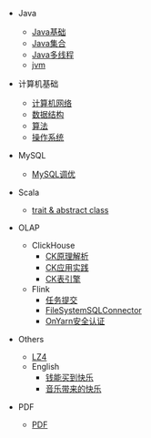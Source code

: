 
* Java

  * [Java基础](./docs/b-1面试题总结-Java基础.md)
  * [Java集合](./docs/b-2Java集合.md)
  * [Java多线程](./docs/b-3Java多线程.md)
  * [jvm](./docs/b-4jvm.md)

* 计算机基础

  * [计算机网络](./docs/c-1计算机网络.md)
  * [数据结构](./docs/c-2数据结构.md)
  * [算法](./docs/c-3算法.md)
  * [操作系统](./docs/c-4操作系统.md)

* MySQL 
  * [MySQL调优](./docs/mysql-1MySQL调优.md)

* Scala
  * [trait & abstract class](./docs/scala-1trait_abstractclass.md)

* OLAP
	* ClickHouse
		* [CK原理解析](./docs/olap/clickhouse/ck-1初识.md)
		* [CK应用实践](./docs/olap/clickhouse/ck-2实践.md)
		* [CK表引擎](./docs/olap/clickhouse/ck-3表引擎.md)
	* Flink
		* [任务提交](./docs/olap/flink/flink-1-任务提交.md)
		* [FileSystemSQLConnector](./docs/olap/flink/flink-8-FileSystemSQLConnector.md)
		* [OnYarn安全认证](./docs/olap/flink/flink-9OnYarn安全认证.md)

* Others
	* [LZ4](./docs/olap/clickhouse/LZ4.md)
	* English
		* [钱能买到快乐](./docs/others/eng/钱能买到快乐.md)
		* [音乐带来的快乐](./docs/others/eng/音乐带来的快乐.md)

* PDF
	* [PDF](./docs/pdf.md)
